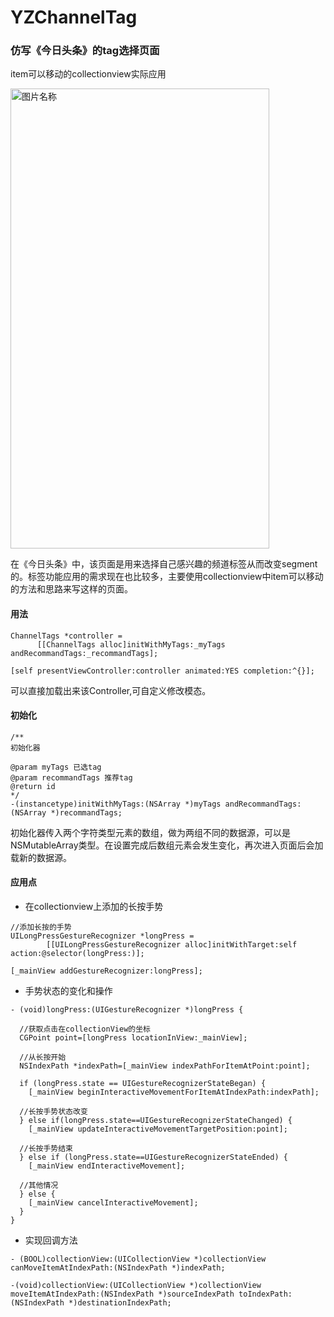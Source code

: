 # YZChannelTag
### 仿写《今日头条》的tag选择页面

item可以移动的collectionview实际应用

<img src="https://github.com/Shin1122/YZChannelTag/blob/master/taggif.gif" width = "414" height = "736" alt="图片名称" align=center />

在《今日头条》中，该页面是用来选择自己感兴趣的频道标签从而改变segment的。标签功能应用的需求现在也比较多，主要使用collectionview中item可以移动的方法和思路来写这样的页面。

#### 用法

```
ChannelTags *controller = 
      [[ChannelTags alloc]initWithMyTags:_myTags andRecommandTags:_recommandTags];
      
[self presentViewController:controller animated:YES completion:^{}];
```
可以直接加载出来该Controller,可自定义修改模态。

#### 初始化
```
/**
初始化器

@param myTags 已选tag
@param recommandTags 推荐tag
@return id
*/
-(instancetype)initWithMyTags:(NSArray *)myTags andRecommandTags:(NSArray *)recommandTags;

```
初始化器传入两个字符类型元素的数组，做为两组不同的数据源，可以是NSMutableArray类型。在设置完成后数组元素会发生变化，再次进入页面后会加载新的数据源。

#### 应用点
* 在collectionview上添加的长按手势
```
//添加长按的手势
UILongPressGestureRecognizer *longPress = 
        [[UILongPressGestureRecognizer alloc]initWithTarget:self action:@selector(longPress:)];
        
[_mainView addGestureRecognizer:longPress];
```
* 手势状态的变化和操作
```
- (void)longPress:(UIGestureRecognizer *)longPress {

  //获取点击在collectionView的坐标
  CGPoint point=[longPress locationInView:_mainView];
  
  //从长按开始
  NSIndexPath *indexPath=[_mainView indexPathForItemAtPoint:point];
  
  if (longPress.state == UIGestureRecognizerStateBegan) {
    [_mainView beginInteractiveMovementForItemAtIndexPath:indexPath];
    
  //长按手势状态改变
  } else if(longPress.state==UIGestureRecognizerStateChanged) {
    [_mainView updateInteractiveMovementTargetPosition:point];
    
  //长按手势结束
  } else if (longPress.state==UIGestureRecognizerStateEnded) {
    [_mainView endInteractiveMovement];
    
  //其他情况
  } else {
    [_mainView cancelInteractiveMovement];
  }
}
```
* 实现回调方法
```
- (BOOL)collectionView:(UICollectionView *)collectionView canMoveItemAtIndexPath:(NSIndexPath *)indexPath;

-(void)collectionView:(UICollectionView *)collectionView moveItemAtIndexPath:(NSIndexPath *)sourceIndexPath toIndexPath:(NSIndexPath *)destinationIndexPath;
```





